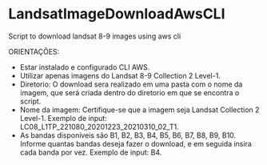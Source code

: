 # LandsatImageDownloadAwsCLI
Script to download landsat 8-9 images using aws cli


ORIENTAÇÕES:
- Estar instalado e configurado CLI AWS.
- Utilizar apenas imagens do Landsat 8-9 Collection 2 Level-1.
- Diretorio: O download sera realizado em uma pasta com o nome da imagem, que será criada dentro do diretorio em que se encontra o script.
- Nome da imagem: Certifique-se que a imagem seja Landsat Collection 2 Level-1. Exemplo de input: LC08_L1TP_221080_20201223_20210310_02_T1.
- As bandas disponíveis são B1, B2, B3, B4, B5, B6, B7, B8, B9, B10. Informe quantas bandas deseja fazer o download, e em seguida insira cada banda por vez. Exemplo de input: B4.
